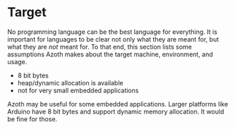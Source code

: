 # Target

No programming language can be the best language for everything. It is important for languages to be clear not only what they are meant for, but what they are *not* meant for. To that end, this section lists some assumptions Azoth makes about the target machine, environment, and usage.

* 8 bit bytes
* heap/dynamic allocation is available
* not for very small embedded applications

Azoth may be useful for some embedded applications. Larger platforms like Arduino have 8 bit bytes and support dynamic memory allocation. It would be fine for those.
